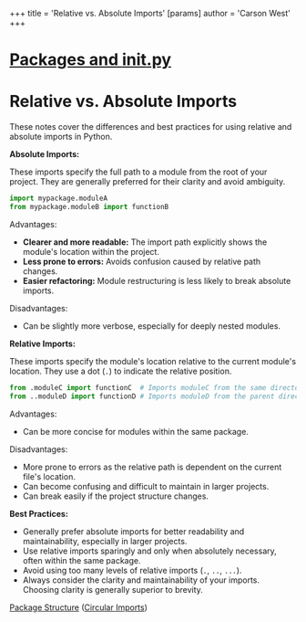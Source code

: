 +++
 title = 'Relative vs. Absolute Imports'
[params]
	author = 'Carson West'
+++
# [Packages and __init__.py](./../packages-and-__init__.py/)
# Relative vs. Absolute Imports

These notes cover the differences and best practices for using relative and absolute imports in Python.

**Absolute Imports:**

These imports specify the full path to a module from the root of your project.  They are generally preferred for their clarity and avoid ambiguity.

```python
import mypackage.moduleA
from mypackage.moduleB import functionB
```

Advantages:

*   **Clearer and more readable:**  The import path explicitly shows the module's location within the project.
*   **Less prone to errors:**  Avoids confusion caused by relative path changes.
*   **Easier refactoring:**  Module restructuring is less likely to break absolute imports.

Disadvantages:

*   Can be slightly more verbose, especially for deeply nested modules.


**Relative Imports:**

These imports specify the module's location relative to the current module's location.  They use a dot (`.`) to indicate the relative position.

```python
from .moduleC import functionC  # Imports moduleC from the same directory
from ..moduleD import functionD # Imports moduleD from the parent directory
```

Advantages:

*   Can be more concise for modules within the same package.

Disadvantages:

*   More prone to errors as the relative path is dependent on the current file's location.
*   Can become confusing and difficult to maintain in larger projects.  
*   Can break easily if the project structure changes.


**Best Practices:**

*   Generally prefer absolute imports for better readability and maintainability, especially in larger projects.
*   Use relative imports sparingly and only when absolutely necessary, often within the same package.
*   Avoid using too many levels of relative imports (`.`, `..`, `...`).
*   Always consider the clarity and maintainability of your imports.  Choosing clarity is generally superior to brevity.


[Package Structure](./../package-structure/)  ([Circular Imports](./../circular-imports/))
